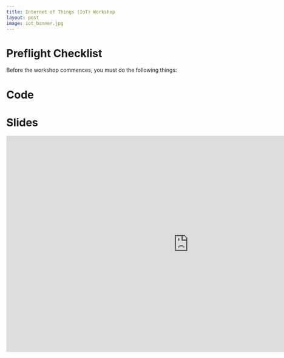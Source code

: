 ```yaml
---
title: Internet of Things (IoT) Workshop
layout: post
image: iot_banner.jpg
---
```


# Preflight Checklist

Before the workshop commences, you must do the following things:


# Code


# Slides


<iframe src="https://docs.google.com/presentation/d/e/2PACX-1vSZ8i5CAYOfvDCN3zfsv9Dmt7avhef-o_oM_B3uooGKADRXIBa4IuwIexlGt6X4IqNhOFzNKCOBN2YZ/embed?start=false&loop=false&delayms=3000" frameborder="0" width="960" height="569" allowfullscreen="true" mozallowfullscreen="true" webkitallowfullscreen="true"></iframe>
